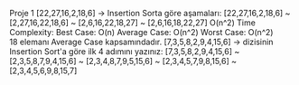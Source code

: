 Proje 1
[22,27,16,2,18,6] -> Insertion Sorta göre aşamaları:
[22,27,16,2,18,6] ~ [2,27,16,22,18,6] ~ [2,6,16,22,18,27] ~ [2,6,16,18,22,27]
    O(n^2) 
Time Complexity:
      Best Case: O(n)
      Average Case: O(n^2)
      Worst Case: O(n^2)  
 18 elemanı Average Case kapsamındadır.
 [7,3,5,8,2,9,4,15,6] -> dizisinin Insertion Sort'a göre ilk 4 adımını yazınız:
 [7,3,5,8,2,9,4,15,6] ~ [2,3,5,8,7,9,4,15,6] ~ [2,3,4,8,7,9,5,15,6] ~ [2,3,4,5,7,9,8,15,6] ~ [2,3,4,5,6,9,8,15,7]
